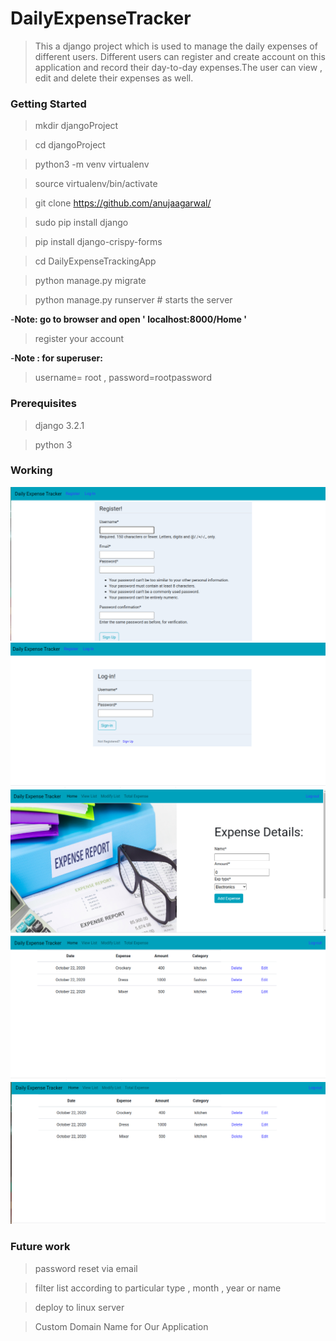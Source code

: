 # DailyExpenseTracker

>This a django project which is used to manage the daily expenses of different users. Different users can register and create account on this application and record their day-to-day expenses.The user can view , edit and delete their expenses as well.



### Getting Started

>mkdir djangoProject

>cd djangoProject

>python3 -m venv virtualenv

>source virtualenv/bin/activate

>git clone https://github.com/anujaagarwal/

>sudo pip install django 

>pip install django-crispy-forms

>cd DailyExpenseTrackingApp

>python manage.py migrate

>python manage.py runserver # starts the server 

-**Note: go to browser and open ' localhost:8000/Home '**

>register your account

-**Note : for superuser:**
>username= root , 
> password=rootpassword


### Prerequisites 
>django 3.2.1

>python 3


### Working
![App Working](Register.png)
![App Working](Login.png)
![App Working](HomePage.png)
![App Working](ViewList.png)
![App Working](Modify.png)

 
### Future work
>password reset via email

>filter list according to particular type , month , year or name

>deploy to linux server

>Custom Domain Name for Our Application

